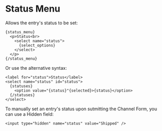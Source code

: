 <!--
    This source file is part of the open source project
    ExpressionEngine User Guide (https://github.com/ExpressionEngine/ExpressionEngine-User-Guide)

    @link      https://expressionengine.com/
    @copyright Copyright (c) 2003-2020, Packet Tide, LLC (https://packettide.com)
    @license   https://expressionengine.com/license Licensed under Apache License, Version 2.0
-->

# Status Menu

Allows the entry's status to be set:

    {status_menu}
      <p>Status<br>
        <select name="status">
          {select_options}
        </select>
      </p>
    {/status_menu}

Or use the alternative syntax:

    <label for="status">Status</label>
    <select name="status" id="status">
      {statuses}
        <option value="{status}"{selected}>{status}</option>
      {/statuses}
    </select>

To manually set an entry's status upon sutmitting the Channel Form, you can use a Hidden field:

    <input type="hidden" name="status" value="Shipped" />
